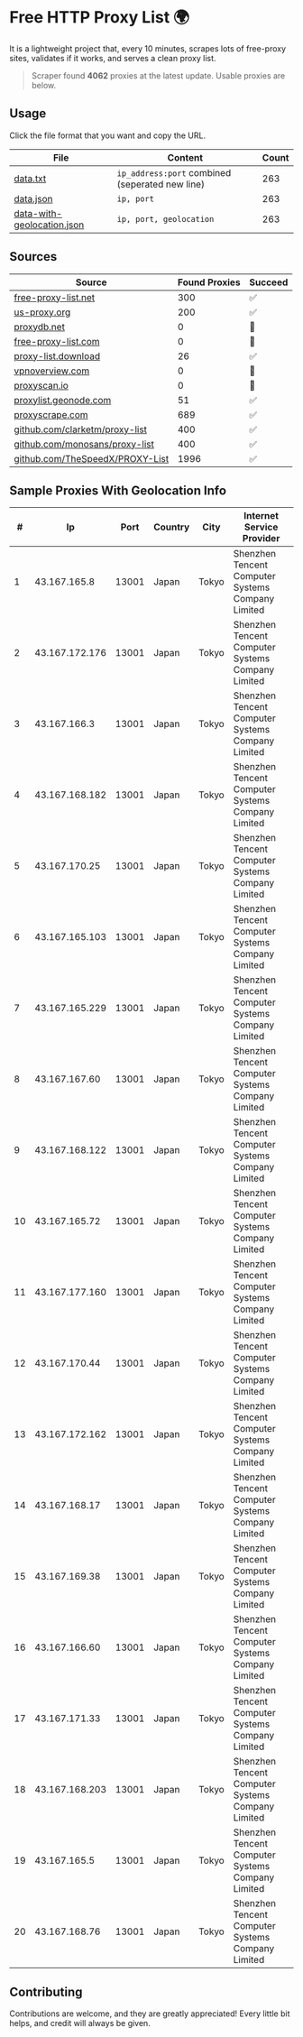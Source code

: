 
# Free HTTP Proxy List 🌍

It is a lightweight project that, every 10 minutes, scrapes lots of free-proxy sites, validates if it works, and serves a clean proxy list.


> Scraper found **4062** proxies at the latest update. Usable proxies are below.

## Usage

Click the file format that you want and copy the URL.


|File|Content|Count|
|----|-------|-----|
|[data.txt](https://raw.githubusercontent.com/themiralay/Proxy-List-World/master/data.txt)|`ip_address:port` combined (seperated new line)|263|
|[data.json](https://raw.githubusercontent.com/themiralay/Proxy-List-World/master/data.json)|`ip, port`|263|
|[data-with-geolocation.json](https://raw.githubusercontent.com/themiralay/Proxy-List-World/master/data-with-geolocation.json)|`ip, port, geolocation`|263|

## Sources

|Source|Found Proxies|Succeed|
|------|-------------|-------|
|[free-proxy-list.net](https://free-proxy-list.net)|300|✅|
|[us-proxy.org](https://www.us-proxy.org)|200|✅|
|[proxydb.net](http://proxydb.net)|0|🚫|
|[free-proxy-list.com](https://free-proxy-list.com/?page=&port=&type%5B%5D=http&type%5B%5D=https&up_time=0&search=Search)|0|🚫|
|[proxy-list.download](https://www.proxy-list.download/HTTP)|26|✅|
|[vpnoverview.com](https://vpnoverview.com/privacy/anonymous-browsing/free-proxy-servers)|0|🚫|
|[proxyscan.io](https://www.proxyscan.io)|0|🚫|
|[proxylist.geonode.com](https://proxylist.geonode.com/api/proxy-list?limit=300&page=1&sort_by=lastChecked&sort_type=desc&protocols=http,https)|51|✅|
|[proxyscrape.com](https://api.proxyscrape.com/v2/?request=displayproxies&protocol=http&timeout=10000&country=all&ssl=all&anonymity=all)|689|✅|
|[github.com/clarketm/proxy-list](https://raw.githubusercontent.com/clarketm/proxy-list/master/proxy-list-raw.txt)|400|✅|
|[github.com/monosans/proxy-list](https://raw.githubusercontent.com/monosans/proxy-list/main/proxies/http.txt)|400|✅|
|[github.com/TheSpeedX/PROXY-List](https://raw.githubusercontent.com/TheSpeedX/PROXY-List/master/http.txt)|1996|✅|


## Sample Proxies With Geolocation Info

|#|Ip|Port|Country|City|Internet Service Provider|
|-|--|----|-------|----|-------------------------|
|1|43.167.165.8|13001|Japan|Tokyo|Shenzhen Tencent Computer Systems Company Limited|
|2|43.167.172.176|13001|Japan|Tokyo|Shenzhen Tencent Computer Systems Company Limited|
|3|43.167.166.3|13001|Japan|Tokyo|Shenzhen Tencent Computer Systems Company Limited|
|4|43.167.168.182|13001|Japan|Tokyo|Shenzhen Tencent Computer Systems Company Limited|
|5|43.167.170.25|13001|Japan|Tokyo|Shenzhen Tencent Computer Systems Company Limited|
|6|43.167.165.103|13001|Japan|Tokyo|Shenzhen Tencent Computer Systems Company Limited|
|7|43.167.165.229|13001|Japan|Tokyo|Shenzhen Tencent Computer Systems Company Limited|
|8|43.167.167.60|13001|Japan|Tokyo|Shenzhen Tencent Computer Systems Company Limited|
|9|43.167.168.122|13001|Japan|Tokyo|Shenzhen Tencent Computer Systems Company Limited|
|10|43.167.165.72|13001|Japan|Tokyo|Shenzhen Tencent Computer Systems Company Limited|
|11|43.167.177.160|13001|Japan|Tokyo|Shenzhen Tencent Computer Systems Company Limited|
|12|43.167.170.44|13001|Japan|Tokyo|Shenzhen Tencent Computer Systems Company Limited|
|13|43.167.172.162|13001|Japan|Tokyo|Shenzhen Tencent Computer Systems Company Limited|
|14|43.167.168.17|13001|Japan|Tokyo|Shenzhen Tencent Computer Systems Company Limited|
|15|43.167.169.38|13001|Japan|Tokyo|Shenzhen Tencent Computer Systems Company Limited|
|16|43.167.166.60|13001|Japan|Tokyo|Shenzhen Tencent Computer Systems Company Limited|
|17|43.167.171.33|13001|Japan|Tokyo|Shenzhen Tencent Computer Systems Company Limited|
|18|43.167.168.203|13001|Japan|Tokyo|Shenzhen Tencent Computer Systems Company Limited|
|19|43.167.165.5|13001|Japan|Tokyo|Shenzhen Tencent Computer Systems Company Limited|
|20|43.167.168.76|13001|Japan|Tokyo|Shenzhen Tencent Computer Systems Company Limited|



## Contributing

Contributions are welcome, and they are greatly appreciated! Every
little bit helps, and credit will always be given.

